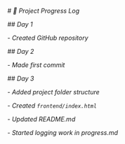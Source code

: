 *# 📅 Project Progress Log*



*## Day 1*

*- Created GitHub repository*



*## Day 2*

*- Made first commit*



*## Day 3*

*- Added project folder structure*

*- Created `frontend/index.html`*

*- Updated README.md*

*- Started logging work in progress.md*



